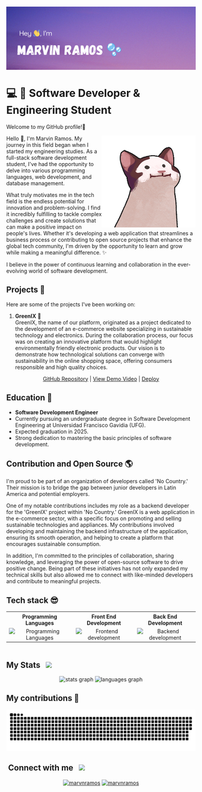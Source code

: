
![cheese!](img/Header-Image.png)


# 💻 🦖 Software Developer & Engineering Student

Welcome to my GitHub profile!🍂

<img align="right" width=250px alt="Cat" src="img/catgifdos.gif" />

Hello 👋, I'm Marvin Ramos. My journey in this field began when I started my engineering studies. As a full-stack software development student, I've had the opportunity to delve into various programming languages, web development, and database management.

What truly motivates me in the tech field is the endless potential for innovation and problem-solving. I find it incredibly fulfilling to tackle complex challenges and create solutions that can make a positive impact on people's lives. Whether it's developing a web application that streamlines a business process or contributing to open source projects that enhance the global tech community, I'm driven by the opportunity to learn and grow while making a meaningful difference. ✨

I believe in the power of continuous learning and collaboration in the ever-evolving world of software development. 


## Projects 🫧
Here are some of the projects I've been working on:
1. **GreenIX** 🍃
<br>GreenIX, the name of our platform, originated as a project dedicated to the development of an e-commerce website specializing in sustainable technology and electronics. During the collaboration process, our focus was on creating an innovative platform that would highlight environmentally friendly electronic products. Our vision is to demonstrate how technological solutions can converge with sustainability in the online shopping space, offering consumers responsible and high quality choices.
<p align="center">
 <a href="https://github.com/MarvnRamos/c14-15-t-node-react.git" target="blank">GitHub Repository</a>
 |
 <a href="https://youtu.be/yYlHbgjQfOc?si=cTy663IHN2-egK7W" target="blank">View Demo Video</a>
 |
 <a href="https://c14-15-t-node-react.vercel.app/" target="blank">Deploy</a>
 </p>

## Education 🧠
- **Software Development Engineer**
- Currently pursuing an undergraduate degree in Software Development Engineering at Universidad Francisco Gavidia (UFG).
- Expected graduation in 2025.
- Strong dedication to mastering the basic principles of software development.

## Contribution and Open Source 🌎

I'm proud to be part of an organization of developers called 'No Country.' Their mission is to bridge the gap between junior developers in Latin America and potential employers.

One of my notable contributions includes my role as a backend developer for the 'GreenIX' project within 'No Country.' GreenIX is a web application in the e-commerce sector, with a specific focus on promoting and selling sustainable technologies and appliances. My contributions involved developing and maintaining the backend infrastructure of the application, ensuring its smooth operation, and helping to create a platform that encourages sustainable consumption.

In addition, I'm committed to the principles of collaboration, sharing knowledge, and leveraging the power of open-source software to drive positive change. Being part of these initiatives has not only expanded my technical skills but also allowed me to connect with like-minded developers and contribute to meaningful projects.


## Tech stack  😎

<table border="0" cellspacing="5" cellpadding="10" width="400" height="100" align="center">
  <tr>
    <th><b>Programming Languages</b></th>
    <th><b>Front End Development</b></th>
    <th><b>Back End Development</b></th>
  </tr>
  <tr>
    <td align="center"><img src="https://skillicons.dev/icons?i=js,python" height=32 alt="Programming Languages" /></td>
    <td align="center"><img src="https://skillicons.dev/icons?i=html,css" height=32 alt="Frontend development" /></td>
    <td align="center"><img src="https://skillicons.dev/icons?i=nodejs,express,mongodb" height=32 alt="Backend development" /></td>
  </tr>
</table>

## My Stats &nbsp; <img src="https://user-images.githubusercontent.com/74038190/216122041-518ac897-8d92-4c6b-9b3f-ca01dcaf38ee.png" width="27px" /> 
<div align="center">
  <img src="https://github-readme-stats.vercel.app/api?username=marvnramos&hide_title=false&hide_rank=false&show_icons=true&include_all_commits=true&count_private=true&disable_animations=false&theme=dracula&locale=en&hide_border=false&order=1" height="150" alt="stats graph"  />
  <img src="https://github-readme-stats.vercel.app/api/top-langs?username=marvnramos&locale=en&hide_title=false&layout=compact&card_width=320&langs_count=5&theme=dracula&hide_border=false&order=2" height="150" alt="languages graph"  />
</div>

## My contributions 🐍

<img src="https://raw.githubusercontent.com/marvnramos/marvnramos/output/snake.svg" alt="Snake animation" />

## &nbsp;Connect with me &nbsp; <img src="https://user-images.githubusercontent.com/74038190/216120981-b9507c36-0e04-4469-8e27-c99271b45ba5.png" width="27px" /> 

<div align="center">
<a href="https://www.linkedin.com/in/marvn-ramos/" target="blank"><img align = "center" src="https://img.shields.io/badge/LinkedIn-0077B5?style=for-the badge&logo=linkedin&logoColor=white" alt="marvnramos" /></a> <a href="https://twitter.com/marvnramos" target="blank"><img align = "center" src="https://img.shields.io/twitter/follow/marvnramos" alt="marvnramos" /></a>
</div>
